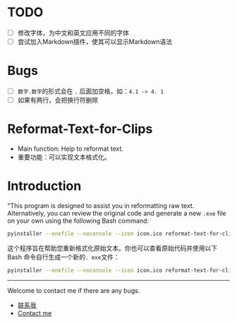 # TODO
- [ ] 修改字体，为中文和英文应用不同的字体
- [ ] 尝试加入Markdown插件，使其可以显示Markdown语法

# Bugs
- [ ] `数字.数字`的形式会在 `.` 后面加空格，如：`4.1 -> 4. 1`
- [ ] 如果有两行，会把换行符删除

# Reformat-Text-for-Clips

+ Main function: Help to reformat text.
+ 重要功能：可以实现文本格式化。

# Introduction

"This program is designed to assist you in reformatting raw text. Alternatively, you can review the original code and generate a new `.exe` file on your own using the following Bash command:

```bash
pyinstaller --onefile --noconsole --icon icon.ico reformat-text-for-clips.py
```

这个程序旨在帮助您重新格式化原始文本。你也可以查看原始代码并使用以下 Bash 命令自行生成一个新的`. exe`文件：

```bash
pyinstaller --onefile --noconsole --icon icon.ico reformat-text-for-clips.py
```

---

Welcome to contact me if there are any bugs.

+ [联系我](mailto:zjkljd@163.com)
+ [Contact me](mailto:zjkljd@163.com)
